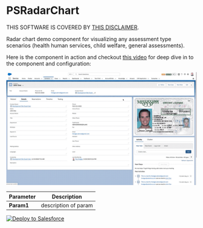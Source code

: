 # PSRadarChart

THIS SOFTWARE IS COVERED BY [THIS DISCLAIMER](https://raw.githubusercontent.com/thedges/Disclaimer/master/disclaimer.txt).

Radar chart demo component for visualizing any assessment type scenarios (health human services, child welfare, general assessments).

Here is the component in action and checkout [this video](https://github.com/thedges/PSRadarChart/blob/master/PSRadarChart.mp4) for deep dive in to the component and configuration:

![alt text](https://github.com/thedges/PSRadarChart/blob/master/PSRadarChart.gif "Sample Image")

| Parameter | Description |
|-----------|-------------|
| <b>Param1</b> | description of param |

<a href="https://githubsfdeploy.herokuapp.com">
  <img alt="Deploy to Salesforce"
       src="https://raw.githubusercontent.com/afawcett/githubsfdeploy/master/deploy.png">
</a>

